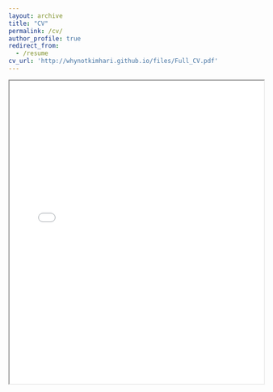 ```yaml
---
layout: archive
title: "CV"
permalink: /cv/
author_profile: true
redirect_from:
  - /resume
cv_url: 'http://whynotkimhari.github.io/files/Full_CV.pdf'
---
```


<iframe src="{{ cv_url }}" width="100%" height="600px">
    This browser does not support PDFs. Please download the PDF to view it: 
    <a href="{{ cv_url }}">Download PDF</a>
</iframe>

<!-- Publications
======
  <ul>{% for post in site.publications reversed %}
    {% include archive-single-cv.html %}
  {% endfor %}</ul> -->